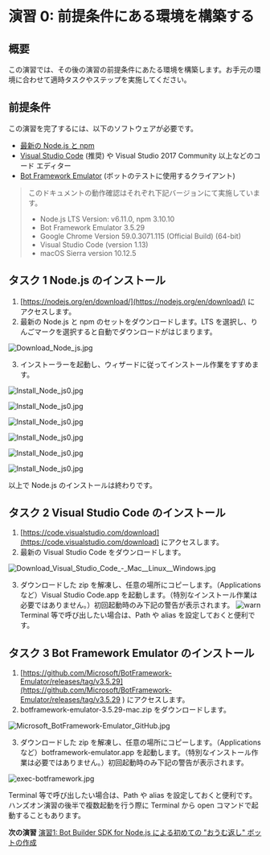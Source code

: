 # 演習 0: 前提条件にある環境を構築する

## 概要

この演習では、その後の演習の前提条件にあたる環境を構築します。お手元の環境に合わせて適時タスクやステップを実施してください。


## 前提条件
この演習を完了するには、以下のソフトウェアが必要です。

* [最新の Node.js と npm](https://nodejs.org/en/download)
* [Visual Studio Code](https://code.visualstudio.com/download) (推奨) や Visual Studio 2017 Community 以上などのコード エディター
* [Bot Framework Emulator](https://emulator.botframework.com/) (ボットのテストに使用するクライアント)

> このドキュメントの動作確認はそれぞれ下記バージョンにて実施しています。
>* Node.js LTS Version: v6.11.0,  npm 3.10.10
>* Bot Framework Emulator 3.5.29
>* Google Chrome Version 59.0.3071.115 (Official Build) (64-bit)
>* Visual Studio Code (version 1.13)
>* macOS Sierra version 10.12.5
<!---* Windows 10 Version 1703 (Build 15063.413) --->

## タスク 1 Node.js のインストール
1. [https://nodejs.org/en/download/](https://nodejs.org/en/download/) にアクセスします。
2. 最新の Node.js と npm のセットをダウンロードします。LTS を選択し、りんごマークを選択すると自動でダウンロードがはじまります。

![Download_Node_js.jpg](./media/Download_Node_js.jpg)


3. インストーラーを起動し、ウィザードに従ってインストール作業をすすめます。

![Install_Node_js0.jpg](./media/Install_Node_js0.jpg)

![Install_Node_js0.jpg](./media/Install_Node_js1.jpg)

![Install_Node_js0.jpg](./media/Install_Node_js2.jpg)

![Install_Node_js0.jpg](./media/Install_Node_js3.jpg)

![Install_Node_js0.jpg](./media/Install_Node_js4.jpg)

![Install_Node_js0.jpg](./media/Install_Node_js5.jpg)

以上で Node.js のインストールは終わりです。

## タスク 2 Visual Studio Code のインストール
1. [https://code.visualstudio.com/download](https://code.visualstudio.com/download) にアクセスします。
2. 最新の Visual Studio Code をダウンロードします。

![Download_Visual_Studio_Code_-_Mac__Linux__Windows.jpg](./media/Download_Visual_Studio_Code_-_Mac__Linux__Windows.jpg)

3. ダウンロードした zip を解凍し、任意の場所にコピーします。（Applications など）Visual Studio Code.app を起動します。（特別なインストール作業は必要ではありません。）初回起動時のみ下記の警告が表示されます。
![warn](./media/Screenshot_2017_07_01_13_49.jpg)
Terminal 等で呼び出したい場合は、Path や alias を設定しておくと便利です。

## タスク 3 Bot Framework Emulator のインストール
1. [https://github.com/Microsoft/BotFramework-Emulator/releases/tag/v3.5.29](https://github.com/Microsoft/BotFramework-Emulator/releases/tag/v3.5.29 ) にアクセスします。
2. botframework-emulator-3.5.29-mac.zip をダウンロードします。

![Microsoft_BotFramework-Emulator_GitHub.jpg](./media/Microsoft_BotFramework-Emulator_GitHub.jpg)

3. ダウンロードした zip を解凍し、任意の場所にコピーします。（Applications など）botframework-emulator.app を起動します。（特別なインストール作業は必要ではありません。）初回起動時のみ下記の警告が表示されます。

![exec-botframework.jpg](./media/exec-botframework.jpg)

Terminal 等で呼び出したい場合は、Path や alias を設定しておくと便利です。
ハンズオン演習の後半で複数起動を行う際に Terminal から open コマンドで起動することもあります。

**次の演習** [演習1: Bot Builder SDK for Node.js による初めての "おうむ返し" ボットの作成](./exercise1-EchoBot.md)